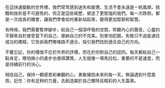 在這快速變動的世界裡，我們常常感到迷失和疲憊。生活不會永遠是一帆風順，挑戰和挫折是不可避免的，但正是這些經歷，塑造了更堅強的我們。每一次跌倒，都是一次成長的機會，讓我們學會如何重新站起來，變得更加堅韌和智慧。

有時候，我們需要暫停腳步，給自己一個深呼吸的空間，聆聽內心的聲音。心靈的平靜來自於接受當下的自己、接納自己的不完美。別害怕犯錯，失敗只不過是通往成功的橋樑，它告訴我們哪條路不適合，指引我們找到適合自己的方向。

不要忘記，你的價值不在於外界的評價，而在於你對自己的認同。每天都給自己一點肯定，哪怕微小的進步也值得讚賞。人生就像一場馬拉松，重要的不是速度，而是持續前行的決心。

相信自己，保持一顆感恩和樂觀的心，勇敢擁抱未來的每一天。無論遇到什麼風雨，記住：你有足夠的力量，去創造屬於自己獨特且精彩的人生篇章。